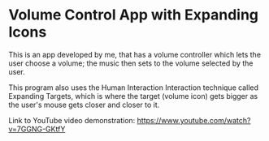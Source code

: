 # Volume Control App with Expanding Icons
This is an app developed by me, that has a volume controller which lets the user choose a volume; the music then sets to the volume selected by the user. 

This program also uses the Human Interaction Interaction technique called Expanding Targets, which is where the target (volume icon) gets bigger as the user's mouse gets closer and closer to it.

Link to YouTube video demonstration: https://www.youtube.com/watch?v=7GGNG-GKtfY

